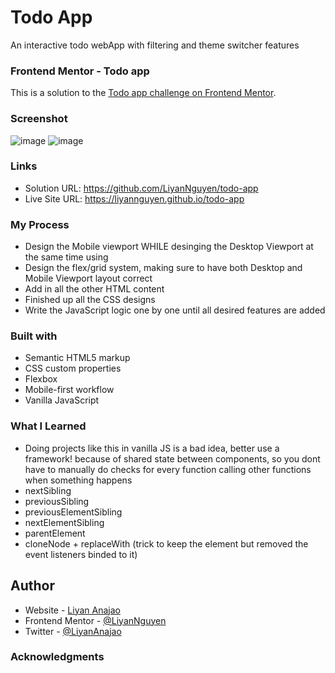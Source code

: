 # Todo App
 An interactive todo webApp with filtering and theme switcher features

### Frontend Mentor - Todo app 
This is a solution to the [Todo app challenge on Frontend Mentor](https://www.frontendmentor.io/challenges/todo-app-Su1_KokOW). 

### Screenshot
![image](https://user-images.githubusercontent.com/50958126/200122510-57b2e320-9c78-462e-b266-258ee75833b4.png)
![image](https://user-images.githubusercontent.com/50958126/200122549-f010b892-9d62-4881-847f-f7994a5beff3.png)


### Links
- Solution URL: https://github.com/LiyanNguyen/todo-app
- Live Site URL: https://liyannguyen.github.io/todo-app

### My Process
- Design the Mobile viewport WHILE desinging the Desktop Viewport at the same time using
- Design the flex/grid system, making sure to have both Desktop and Mobile Viewport layout correct
- Add in all the other HTML content
- Finished up all the CSS designs
- Write the JavaScript logic one by one until all desired features are added

### Built with
- Semantic HTML5 markup
- CSS custom properties
- Flexbox
- Mobile-first workflow
- Vanilla JavaScript

### What I Learned
- Doing projects like this in vanilla JS is a bad idea, better use a framework! because of shared state between components, so you dont have to manually do checks for every function calling other functions when something happens
- nextSibling
- previousSibling
- previousElementSibling
- nextElementSibling
- parentElement
- cloneNode + replaceWith (trick to keep the element but removed the event listeners binded to it)

## Author
- Website - [Liyan Anajao](https://liyannguyen.github.io/Portfolio)
- Frontend Mentor - [@LiyanNguyen](https://frontendmentor.io/profile/LiyanNguyen)
- Twitter - [@LiyanAnajao](https://twitter.com/LiyanAnajao)

### Acknowledgments
